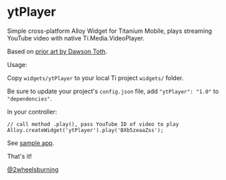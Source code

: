 ytPlayer
========

Simple cross-platform Alloy Widget for Titanium Mobile, plays streaming YouTube video with native Ti.Media.VideoPlayer.

Based on [prior art by Dawson Toth](http://is.gd/RGNGGI).

Usage:

Copy `widgets/ytPlayer` to your local Ti project `widgets/` folder.

Be sure to update your project's `config.json` file, add `"ytPlayer": "1.0"` to `"dependencies"`.

In your controller: 

    // call method .play(), pass YouTube ID of video to play
    Alloy.createWidget('ytPlayer').play('BXb5zeaaZss');

See [sample app](https://github.com/bob-sims/ytPlayer/tree/master/app).

That's it!
 
[@2wheelsburning](http://www.twitter.com/2wheelsburning)
